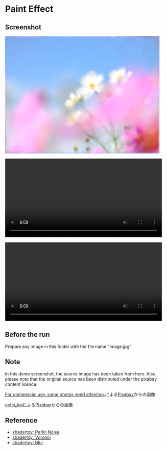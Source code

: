 # Paint Effect

## Screenshot
<img src="media/shadertoy.png" width="512"></img>  

<video src="https://github.com/user-attachments/assets/c4ad4dc8-dc61-42be-95b1-f2c38b35d468" width="512"></video>

<video src="https://github.com/user-attachments/assets/cbe9aa31-ae89-4966-9502-a902446c4194" width="512"></video>

## Before the run
Prepare any image in this folder with the file name "image.jpg"

## Note
In this demo screenshot, the source image has been taken from here. Also, please note that the original source has been distributed under the pixabay content licence.

<a href="https://pixabay.com/ja/users/shell_ghostcage-2016503/?utm_source=link-attribution&utm_medium=referral&utm_campaign=image&utm_content=7709242">For commercial use, some photos need attention.</a>による<a href="https://pixabay.com/ja//?utm_source=link-attribution&utm_medium=referral&utm_campaign=image&utm_content=7709242">Pixabay</a>からの画像

<a href="https://pixabay.com/ja/users/ochii_kai-29415815/?utm_source=link-attribution&utm_medium=referral&utm_campaign=image&utm_content=7410702">ochii_kai</a>による<a href="https://pixabay.com/ja//?utm_source=link-attribution&utm_medium=referral&utm_campaign=image&utm_content=7410702">Pixabay</a>からの画像

## Reference
- [shadertoy: Perlin Noise](https://www.shadertoy.com/view/NlSGDz)
- [shadertoy: Voronoi](https://www.shadertoy.com/view/ldB3zc)
- [shadertoy: Blur](https://www.shadertoy.com/view/NscGDf)
